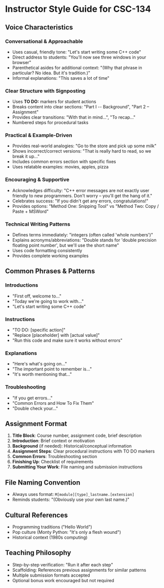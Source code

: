 # Instructor Style Guide for CSC-134

## Voice Characteristics

### Conversational & Approachable
- Uses casual, friendly tone: "Let's start writing some C++ code"
- Direct address to students: "You'll now see three windows in your browser"
- Parenthetical asides for additional context: "(Why that phrase in particular? No idea. But it's tradition.)"
- Informal explanations: "This saves a lot of time" 

### Clear Structure with Signposting
- Uses **TO DO:** markers for student actions
- Breaks content into clear sections: "Part I -- Background", "Part 2 – Assignment"
- Provides clear transitions: "With that in mind...", "To recap..."
- Numbered steps for procedural tasks

### Practical & Example-Driven
- Provides real-world analogies: "Go to the store and pick up some milk"
- Shows incorrect/correct versions: "That is really hard to read, so we break it up..."
- Includes common errors section with specific fixes
- Uses relatable examples: movies, apples, pizza

### Encouraging & Supportive
- Acknowledges difficulty: "C++ error messages are not exactly user friendly to new programmers. Don't worry – you'll get the hang of it."
- Celebrates success: "If you didn't get any errors, congratulations!"
- Provides options: "Method One: Snipping Tool" vs "Method Two: Copy / Paste + MSWord"

### Technical Writing Patterns
- Defines terms immediately: "integers (often called 'whole numbers')"
- Explains acronyms/abbreviations: "Double stands for 'double precision floating point number', but we'll use the short name"
- Uses code formatting consistently
- Provides complete working examples

## Common Phrases & Patterns

### Introductions
- "First off, welcome to..."
- "Today we're going to work with..."
- "Let's start writing some C++ code"

### Instructions
- "TO DO: [specific action]"
- "Replace [placeholder] with [actual value]"
- "Run this code and make sure it works without errors"

### Explanations
- "Here's what's going on..."
- "The important point to remember is..."
- "It's worth mentioning that..."

### Troubleshooting
- "If you get errors..."
- "Common Errors and How To Fix Them"
- "Double check your..."

## Assignment Format

1. **Title Block**: Course number, assignment code, brief description
2. **Introduction**: Brief context or motivation
3. **Background** (if needed): Historical/conceptual information
4. **Assignment Steps**: Clear procedural instructions with TO DO markers
5. **Common Errors**: Troubleshooting section
6. **Finishing Up**: Checklist of requirements
7. **Submitting Your Work**: File naming and submission instructions

## File Naming Convention
- Always uses format: `M[module][type]_lastname.[extension]`
- Reminds students: "(Obviously use your own last name.)"

## Cultural References
- Programming traditions ("Hello World")
- Pop culture (Monty Python: "It's only a flesh wound")
- Historical context (1980s computing)

## Teaching Philosophy
- Step-by-step verification: "Run it after each step"
- Scaffolding: References previous assignments for similar patterns
- Multiple submission formats accepted
- Optional bonus work encouraged but not required